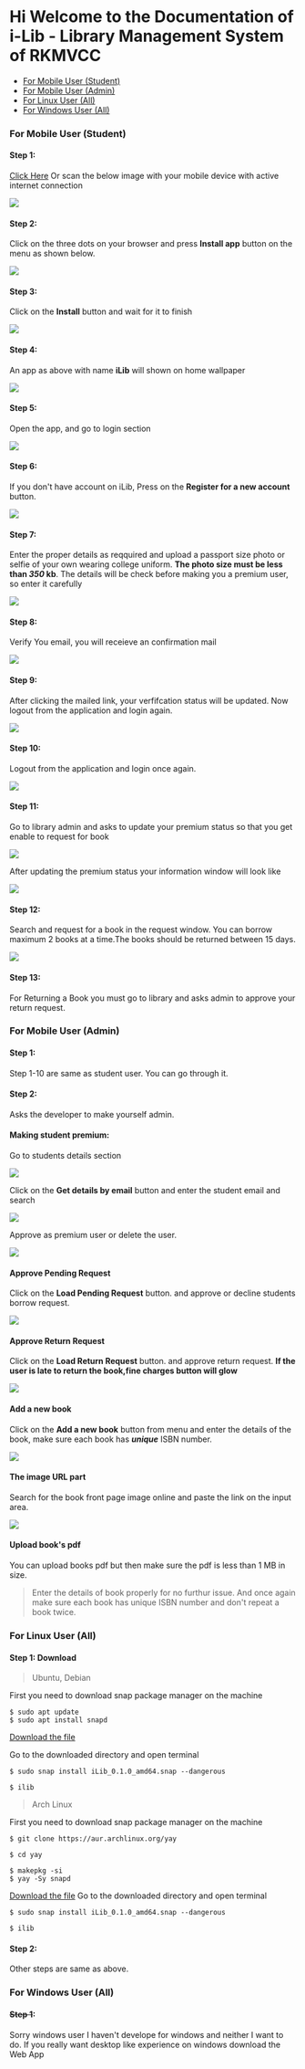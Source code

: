 # Hi Welcome to the Documentation of i-Lib - Library Management System of RKMVCC

* [For Mobile User (Student)](#for-mobile-user-student)
* [For Mobile User (Admin)](#for-mobile-user-admin)
* [For Linux User (All)](#for-linux-user-all)
* [For Windows User (All)](#for-windows-user-all)

### For Mobile User (Student)

#### **Step 1**:

[Click Here](https://library-test-9432.web.app) Or scan the below image with your mobile device with active internet connection


![](https://cdn.jsdelivr.net/gh/Bijit-Mondal/iLib-Documentation@main/assets/20230108_180721_QR_Code.png)

#### **Step 2**:

Click on the three dots on your browser and press **Install app** button on the menu as shown below.


![](https://cdn.jsdelivr.net/gh/Bijit-Mondal/iLib-Documentation@main/assets/20230108_181832_Screenshot_2023-01-08-17-19-14-28.jpg)

#### **Step 3**:

Click on the **Install** button and wait for it to finish


![](https://cdn.jsdelivr.net/gh/Bijit-Mondal/iLib-Documentation@main/assets/20230108_182420_Screenshot_2023-01-08-17-19-22-94.jpg)

#### **Step 4**:

An app as above with name **iLib** will shown on home wallpaper


![](assets/20230108_182646_Screenshot_2023-01-08-17-20-00-32.jpg)

#### **Step 5**:

Open the app, and go to login section


![](assets/20230108_183119_Screenshot_2023-01-08-17-20-11-91.jpg)

#### **Step 6**:

If you don't have account on iLib, Press on the **Register for a new account** button.


![](assets/20230108_183505_Screenshot_2023-01-08-17-20-18-91.jpg)

#### **Step 7**:

Enter the proper details as reqquired and upload a passport size photo or selfie of your own wearing college uniform. **The photo size must be less than *350* kb**. The details will be check before making you a premium user, so enter it carefully


![](assets/20230108_184206_Screenshot_2023-01-08-18-41-39-78.jpg)

#### **Step 8**:

Verify You email, you will receieve an confirmation mail


![](assets/20230108_194616_Screenshot_2023-01-08-17-24-11-49.jpg)

#### **Step 9**:

After clicking the mailed link, your verfifcation status will be updated. Now logout from the application and login again.


![](assets/20230108_202045_Screenshot_2023-01-08-17-25-09-27.jpg)

#### **Step 10:**

Logout from the application and login once again.


![](assets/20230108_202334_Screenshot_2023-01-08-17-25-21-09.jpg)

#### **Step 11:**

Go to library admin and asks to update your premium status so that you get enable to request for book


![](assets/20230108_202754_IMG_20230108_174107.jpg)

After updating the premium status your information window will look like


![](assets/20230108_203211_IMG_20230108_174140.jpg)

#### **Step 12:**

Search and request for a book in the request window. You can borrow maximum 2 books at a time.The books should be returned between 15 days.


![](assets/20230108_203327_Screenshot_2023-01-08-17-28-51-29.jpg)

#### **Step 13:**

For Returning a Book you must go to library and asks admin to approve your return request.

### For Mobile User (Admin)

#### **Step 1:**

Step 1-10 are same as student user. You can go through it.

#### **Step 2:**

Asks the developer to make yourself admin.

#### **Making student premium:**

Go to students details section


![](assets/20230108_210549_qwerty.jpg)

Click on the **Get details by email** button and enter the student email and search


![](assets/20230108_210823_Screenshot_2023-01-08-17-34-22-68_e4424258c8b8649f6e67d283a50a2cbc.jpg)

Approve as premium user or delete the user.


![](assets/20230108_210925_Screenshot_2023-01-08-17-34-30-74_e4424258c8b8649f6e67d283a50a2cbc.jpg)

#### **Approve Pending Request**

Click on the **Load Pending Request** button. and approve or decline students borrow request.


![](assets/20230108_211231_Screenshot_2023-01-08-17-35-50-54_e4424258c8b8649f6e67d283a50a2cbc.jpg)

#### **Approve Return Request**

Click on the  **Load Return Request** button. and approve return request. **If the user is late to return the book,fine charges button will glow**


![](assets/20230108_211538_Screenshot_2023-01-08-17-36-37-99_e4424258c8b8649f6e67d283a50a2cbc.jpg)

#### **Add a new book**

Click on the **Add a new book** button from menu and enter the details of the book, make sure each book has ***unique*** ISBN number.


![](assets/20230108_211730_Screenshot_2023-01-08-17-32-34-09_e4424258c8b8649f6e67d283a50a2cbc.jpg)

#### **The image URL part**

Search for the book front page image online and paste the link on the input area.


![](assets/20230108_211925_Screenshot_2023-01-08-17-33-29-97_e4424258c8b8649f6e67d283a50a2cbc.jpg)

#### **Upload book's pdf**

You can upload books pdf but then make sure the pdf is less than 1 MB in size.

> Enter the details of book properly for no furthur issue. And once again make sure each book has unique ISBN number and don't repeat a book twice.

### For Linux User (All)

#### **Step 1: Download**

> Ubuntu, Debian

First you need to download snap package manager on the machine

```
$ sudo apt update
$ sudo apt install snapd
```

[Download the file](https://github.com/Bijit-Mondal/iLib-Documentation/releases)

Go to the downloaded directory and open terminal

```
$ sudo snap install iLib_0.1.0_amd64.snap --dangerous
```

```
$ ilib
```

> Arch Linux

First you need to download snap package manager on the machine

```
$ git clone https://aur.archlinux.org/yay

$ cd yay

$ makepkg -si
$ yay -Sy snapd
```

[Download the file](https://github.com/Bijit-Mondal/iLib-Documentation/releases)
Go to the downloaded directory and open terminal

```
$ sudo snap install iLib_0.1.0_amd64.snap --dangerous
```

```
$ ilib
```

#### **Step 2:**

Other steps are same as above.

### For Windows User (All)

#### ~~Step 1~~:

Sorry windows user I haven't develope for windows and neither I want to do. If you really want desktop like experience on windows download the Web App
